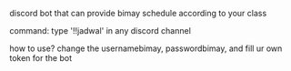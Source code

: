 discord bot that can provide bimay schedule according to your class

command:
type '!!jadwal' in any discord channel

how to use?
change the usernamebimay, passwordbimay, and fill ur own token for the bot
